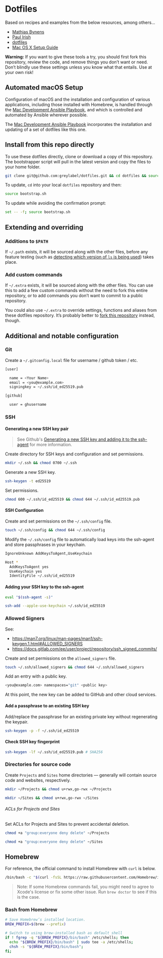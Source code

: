 # Dotfiles

Based on recipes and examples from the below resources, among others...

* [Mathias Bynens](https://github.com/mathiasbynens/dotfiles)
* [Paul Irish](https://github.com/paulirish/dotfiles)
* [dotfiles](https://dotfiles.github.io)
* [Mac OS X Setup Guide](http://sourabhbajaj.com/mac-setup/)

**Warning:** If you want to give these tools a try, you should first fork this repository, review the code, and remove things you don’t want or need. Don’t blindly use these settings unless you know what that entails. Use at your own risk!

## Automated macOS Setup

Configuration of macOS and the installation and configuration of various applications, including those installed with Homebrew, is handled through the [Mac Development Ansible Playbook](https://github.com/greylabel/mac-dev-playbook), and which is controlled and automated by Ansible wherever possible.

The [Mac Development Ansible Playbook](https://github.com/greylabel/mac-dev-playbook) incorporates the installation and updating of a set of dotfiles like this one.

## Install from this repo directly

To use these dotfiles directly, clone or download a copy of this repository. The bootstrapper script will pull in the latest version and copy the files to your home folder.

```bash
git clone git@github.com:greylabel/dotfiles.git && cd dotfiles && source bootstrap.sh
```

To update, `cd` into your local `dotfiles` repository and then:

```bash
source bootstrap.sh
```

To update while avoiding the confirmation prompt:

```bash
set -- -f; source bootstrap.sh
```

## Extending and overriding

### Additions to `$PATH`

If `~/.path` exists, it will be sourced along with the other files, before any feature testing (such as [detecting which version of `ls` is being used](https://github.com/greylabel/dotfiles/blob/master/.aliases#L20)) takes place.

### Add custom commands

If `~/.extra` exists, it will be sourced along with the other files. You can use this to add a few custom commands without the need to fork this entire repository, or to add commands you don’t want to commit to a public repository.

You could also use `~/.extra` to override settings, functions and aliases from these dotfiles repository. It’s probably better to [fork this repository](https://github.com/greylabel/dotfiles/fork) instead, though.

## Additional and notable configuration

### Git

Create a `~/.gitconfig.local` file for username / github token / etc.

```bash
[user]

  name = <Your Name>
  email = <you@example.com>
  signingkey = ~/.ssh/id_ed25519.pub

[github]

  user = ghusername

```

### SSH

#### Generating a new SSH key pair

> See Github's [Generating a new SSH key and adding it to the ssh-agent](https://help.github.com/articles/generating-a-new-ssh-key-and-adding-it-to-the-ssh-agent/) for more information.

Create directory for SSH keys and configuration and set permissions.

```bash
mkdir ~/.ssh && chmod 0700 ~/.ssh
```

Generate a new SSH key.

```bash
ssh-keygen -t ed25519
```

Set permissions.

```bash
chmod 600 ~/.ssh/id_ed25519 && chmod 644 ~/.ssh/id_ed25519.pub
```

#### SSH Configuration

Create and set permissions on the `~/.ssh/config` file.

```bash
touch ~/.ssh/config && chmod 644 ~/.ssh/config
```

Modify the `~/.ssh/config` file to automatically load keys into the ssh-agent and store passphrases in your keychain.

```bash
IgnoreUnknown AddKeysToAgent,UseKeychain

Host *
  AddKeysToAgent yes
  UseKeychain yes
  IdentityFile ~/.ssh/id_ed25519
```

#### Adding your SSH key to the ssh-agent

```bash
eval "$(ssh-agent -s)"
```

```bash
ssh-add --apple-use-keychain ~/.ssh/id_ed25519
```

### Allowed Signers

See:
- https://man7.org/linux/man-pages/man1/ssh-keygen.1.html#ALLOWED_SIGNERS
- https://docs.gitlab.com/ee/user/project/repository/ssh_signed_commits/

Create and set permissions on the `allowed_signers` file.

```bash
touch ~/.ssh/allowed_signers && chmod 644 ~/.ssh/allowed_signers
```

Add an entry with a public key.

```bash
<you@example.com> namespaces="git" <public key>
```

At this point, the new key can be added to GitHub and other cloud services.

#### Add a passphrase to an existing SSH key

Add/replace the passphrase for an existing private key without regenerating the keypair.

```bash
ssh-keygen -p -f ~/.ssh/id_ed25519
```

#### Check SSH key fingerprint

```bash
ssh-keygen -lf ~/.ssh/id_ed25519.pub # SHA256
```

### Directories for source code

Create `Projects` and `Sites` home directories — generally will contain source code and websites, respectively.

```bash
mkdir ~/Projects && chmod u+rwx,go-rwx ~/Projects
```

```bash
mkdir ~/Sites && chmod u+rwx,go-rwx ~/Sites
```

###### ACLs for Projects and Sites

Set ACLs for Projects and Sites to prevent accidental deletion.

```bash
chmod +a "group:everyone deny delete" ~/Projects
```

```bash
chmod +a "group:everyone deny delete" ~/Sites
```

## Homebrew

For reference, the official command to install Homebrew with `curl` is below.

```bash
/bin/bash -c "$(curl -fsSL https://raw.githubusercontent.com/Homebrew/install/HEAD/install.sh)"
```

> Note: If some Homebrew commands fail, you might need to agree to Xcode's license or fix some other issue. Run `brew doctor` to see if this is the case.

### Bash from Homebrew

```bash
# Save Homebrew’s installed location.
BREW_PREFIX=$(brew --prefix)
```

```bash
# Switch to using brew-installed bash as default shell
if ! fgrep -q "${BREW_PREFIX}/bin/bash" /etc/shells; then
  echo "${BREW_PREFIX}/bin/bash" | sudo tee -a /etc/shells;
  chsh -s "${BREW_PREFIX}/bin/bash";
fi;
```
